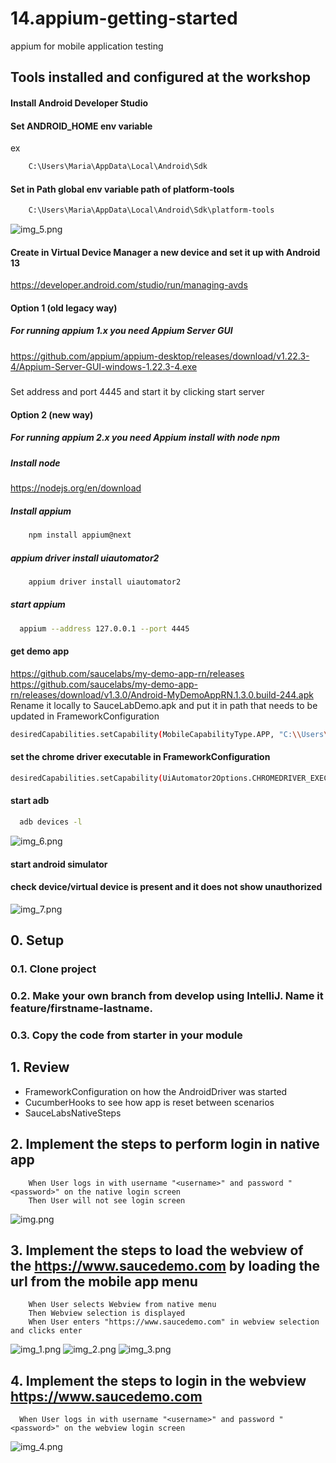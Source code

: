 # 14.appium-getting-started
appium for mobile application testing

## Tools installed and configured at the workshop
#### Install Android Developer Studio
#### Set ANDROID_HOME env variable
ex
``` bash
    C:\Users\Maria\AppData\Local\Android\Sdk
``` 

#### Set in Path global env variable path of platform-tools

``` bash
    C:\Users\Maria\AppData\Local\Android\Sdk\platform-tools
``` 
![img_5.png](img_5.png)
#### Create in Virtual Device Manager a new device and set it up with Android 13

https://developer.android.com/studio/run/managing-avds

#### Option 1 (old legacy way)
##### For running appium 1.x you need Appium Server GUI
https://github.com/appium/appium-desktop/releases/download/v1.22.3-4/Appium-Server-GUI-windows-1.22.3-4.exe
##### 
Set address and port 4445 and start it by clicking start server

#### Option 2 (new way)
##### For running appium 2.x you need Appium install with node npm
##### Install node
https://nodejs.org/en/download

##### Install appium
``` bash
    npm install appium@next
 ```
##### appium driver install uiautomator2
``` bash
    appium driver install uiautomator2
``` 
##### start appium 

```bash
  appium --address 127.0.0.1 --port 4445
```
#### get demo app

https://github.com/saucelabs/my-demo-app-rn/releases
https://github.com/saucelabs/my-demo-app-rn/releases/download/v1.3.0/Android-MyDemoAppRN.1.3.0.build-244.apk
Rename it locally to SauceLabDemo.apk and put it in path that needs to be updated in FrameworkConfiguration
```bash
desiredCapabilities.setCapability(MobileCapabilityType.APP, "C:\\Users\\Maria\\apks\\SauceLabDemo.apk");
```
#### set the chrome driver executable in FrameworkConfiguration

```bash
desiredCapabilities.setCapability(UiAutomator2Options.CHROMEDRIVER_EXECUTABLE_OPTION, "C:\\Users\\Maria\\chromedrivers\\chromedriver103.exe");
```
#### start adb 
```bash
  adb devices -l
```
![img_6.png](img_6.png)

#### start android simulator 


#### check device/virtual device is present and it does not show unauthorized

![img_7.png](img_7.png)




## 0. Setup
### 0.1. Clone project 
### 0.2. Make your own branch from develop using IntelliJ. Name it  feature/firstname-lastname.
### 0.3. Copy the code from starter in your module

## 1. Review
- FrameworkConfiguration on how the AndroidDriver was started
- CucumberHooks to see how app is reset between scenarios
- SauceLabsNativeSteps

## 2. Implement the steps to perform login in native app

```gherkin
    When User logs in with username "<username>" and password "<password>" on the native login screen
    Then User will not see login screen
```
![img.png](img.png)

## 3. Implement the steps to load the webview of the https://www.saucedemo.com by loading the url from the mobile app menu


```gherkin
    When User selects Webview from native menu
    Then Webview selection is displayed
    When User enters "https://www.saucedemo.com" in webview selection and clicks enter
```
![img_1.png](img_1.png)
![img_2.png](img_2.png)
![img_3.png](img_3.png)

## 4. Implement the steps to login in the webview  https://www.saucedemo.com
```gherkin
  When User logs in with username "<username>" and password "<password>" on the webview login screen
```

![img_4.png](img_4.png)
